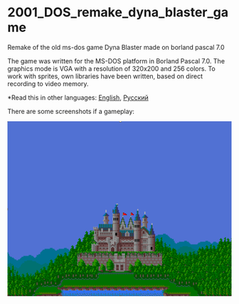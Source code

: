 # 2001_DOS_remake_dyna_blaster_game
Remake of the old ms-dos game Dyna Blaster made on borland pascal 7.0

The game was written for the MS-DOS platform in Borland Pascal 7.0. The graphics mode is VGA with a resolution of 320x200 and 256 colors. To work with sprites, own libraries have been written, based on direct recording to video memory.

*Read this in other languages: [English](README.md), [Русский](README.ru.md)

There are some screenshots if a gameplay:

![Screenshots of a gameplay](screenshots.gif)
